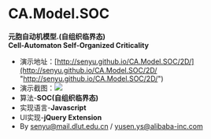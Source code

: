 CA.Model.SOC
============
**元胞自动机模型.(自组织临界态)**   
**Cell-Automaton Self-Organized Criticality**

- 演示地址：[http://senyu.github.io/CA.Model.SOC/2D/](http://senyu.github.io/CA.Model.SOC/2D/ "http://senyu.github.io/CA.Model.SOC/2D/")  
- 演示截图：![](http://senyu.github.io/CA.Model.SOC/preview.png)
- 算法-**SOC(自组织临界态)**
- 实现语言-**Javascript**
- UI实现\-**jQuery Extension**
- By senyu@mail.dlut.edu.cn / yusen.ys@alibaba-inc.com
